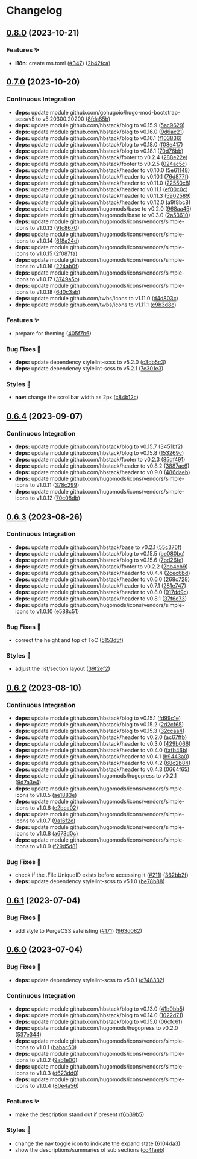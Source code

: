 # Changelog

## [0.8.0](https://github.com/hbstack/docs/compare/v0.7.0...v0.8.0) (2023-10-21)


### Features ✨

* **i18n:** create ms.toml ([#347](https://github.com/hbstack/docs/issues/347)) ([2b42fca](https://github.com/hbstack/docs/commit/2b42fcad55a1081ce4f18afebc9510c668721363))

## [0.7.0](https://github.com/hbstack/docs/compare/v0.6.4...v0.7.0) (2023-10-20)


### Continuous Integration

* **deps:** update module github.com/gohugoio/hugo-mod-bootstrap-scss/v5 to v5.20300.20200 ([8fda85b](https://github.com/hbstack/docs/commit/8fda85bad4d04af39d56570dacad581b1020c969))
* **deps:** update module github.com/hbstack/blog to v0.15.9 ([5ac9629](https://github.com/hbstack/docs/commit/5ac9629617fd2a876a4fe71d846a979e675b9ca6))
* **deps:** update module github.com/hbstack/blog to v0.16.0 ([9d6ac21](https://github.com/hbstack/docs/commit/9d6ac218cf71ae2116439fd382f0719599e73df0))
* **deps:** update module github.com/hbstack/blog to v0.16.1 ([f103836](https://github.com/hbstack/docs/commit/f1038365220be32544919da9ec2f2762c0ecc2f2))
* **deps:** update module github.com/hbstack/blog to v0.18.0 ([f08e417](https://github.com/hbstack/docs/commit/f08e4170cfda61b2728e36134a057f852fe80f34))
* **deps:** update module github.com/hbstack/blog to v0.18.1 ([70d76bb](https://github.com/hbstack/docs/commit/70d76bb25b30d5053fd9a08e2effc816e60c4429))
* **deps:** update module github.com/hbstack/footer to v0.2.4 ([288e22e](https://github.com/hbstack/docs/commit/288e22e24c1d20df9eededd2b0c8510973420fe8))
* **deps:** update module github.com/hbstack/footer to v0.2.5 ([024ac5c](https://github.com/hbstack/docs/commit/024ac5c7f9d6396b286b9eff02c9cc181f710859))
* **deps:** update module github.com/hbstack/header to v0.10.0 ([5e61148](https://github.com/hbstack/docs/commit/5e611489196b8b4215789a9b40df5af288260f8a))
* **deps:** update module github.com/hbstack/header to v0.10.1 ([76d877f](https://github.com/hbstack/docs/commit/76d877fa8ff9b39fcd9723d7b90384443a67d5e1))
* **deps:** update module github.com/hbstack/header to v0.11.0 ([22550c8](https://github.com/hbstack/docs/commit/22550c82a690949ee26122fd7b5609fe22592054))
* **deps:** update module github.com/hbstack/header to v0.11.1 ([ef00c0c](https://github.com/hbstack/docs/commit/ef00c0c5dd876e284e16a50f1d8806ce152f4f17))
* **deps:** update module github.com/hbstack/header to v0.11.3 ([5902589](https://github.com/hbstack/docs/commit/59025899950bc86b6ed0b4c0b49f51a280bcf9af))
* **deps:** update module github.com/hbstack/header to v0.12.0 ([a9f8bc8](https://github.com/hbstack/docs/commit/a9f8bc858ca158a353ab840378b78d1991d5b56f))
* **deps:** update module github.com/hugomods/base to v0.2.0 ([968aa45](https://github.com/hbstack/docs/commit/968aa451a3428280c21802817878b176ccb38992))
* **deps:** update module github.com/hugomods/base to v0.3.0 ([2a53610](https://github.com/hbstack/docs/commit/2a5361074d7e0ee8ba0117ead9d66573e7962f35))
* **deps:** update module github.com/hugomods/icons/vendors/simple-icons to v1.0.13 ([91c8670](https://github.com/hbstack/docs/commit/91c8670f3a9f4c9c0a25fea6db1b658168133efe))
* **deps:** update module github.com/hugomods/icons/vendors/simple-icons to v1.0.14 ([6f8a24d](https://github.com/hbstack/docs/commit/6f8a24ddfeb9145196e436d38f2f6360b8d57f3b))
* **deps:** update module github.com/hugomods/icons/vendors/simple-icons to v1.0.15 ([2f087fa](https://github.com/hbstack/docs/commit/2f087fa142f1d85529c568655d6c0e965335b835))
* **deps:** update module github.com/hugomods/icons/vendors/simple-icons to v1.0.16 ([224ab0f](https://github.com/hbstack/docs/commit/224ab0f70fbef73270148e23044328a03102e190))
* **deps:** update module github.com/hugomods/icons/vendors/simple-icons to v1.0.17 ([3749a5b](https://github.com/hbstack/docs/commit/3749a5b7bb3c804b80a7dd84fbff615ea6545f35))
* **deps:** update module github.com/hugomods/icons/vendors/simple-icons to v1.0.18 ([6d0c3ab](https://github.com/hbstack/docs/commit/6d0c3abce90ff46725f95c04bbcc56a826abc7ea))
* **deps:** update module github.com/twbs/icons to v1.11.0 ([d4d803c](https://github.com/hbstack/docs/commit/d4d803c2bac7d02375425af11c18ccada9a34975))
* **deps:** update module github.com/twbs/icons to v1.11.1 ([c9b3d8c](https://github.com/hbstack/docs/commit/c9b3d8c2deadeed08d71b8cf2b700679604e6f27))


### Features ✨

* prepare for theming ([405f7b6](https://github.com/hbstack/docs/commit/405f7b6aab5d3d39dc835ec991a97d193c20e414))


### Bug Fixes 🐞

* **deps:** update dependency stylelint-scss to v5.2.0 ([c3db5c3](https://github.com/hbstack/docs/commit/c3db5c374ba665dba13c0a33ad0a6441c1ae0f6b))
* **deps:** update dependency stylelint-scss to v5.2.1 ([7e301e3](https://github.com/hbstack/docs/commit/7e301e3844a40b150de1ee8373aa60fd12c0d16d))


### Styles 🎨

* **nav:** change the scrollbar width as 2px ([c84b12c](https://github.com/hbstack/docs/commit/c84b12c177c4664e389eec3970bb4148fedf31f1))

## [0.6.4](https://github.com/hbstack/docs/compare/v0.6.3...v0.6.4) (2023-09-07)


### Continuous Integration

* **deps:** update module github.com/hbstack/blog to v0.15.7 ([3451bf2](https://github.com/hbstack/docs/commit/3451bf25055cf6fb76e2bbd7146c180ea10b1797))
* **deps:** update module github.com/hbstack/blog to v0.15.8 ([153269c](https://github.com/hbstack/docs/commit/153269c3b93b68ccdb395c5c58061eeefe003080))
* **deps:** update module github.com/hbstack/footer to v0.2.3 ([85df491](https://github.com/hbstack/docs/commit/85df491f6a1c6f74c84bf604bba4e46d9ac3a335))
* **deps:** update module github.com/hbstack/header to v0.8.2 ([3887ac6](https://github.com/hbstack/docs/commit/3887ac6bcbee0ee0c976acbee512e1d9f0b2c61a))
* **deps:** update module github.com/hbstack/header to v0.9.0 ([486daeb](https://github.com/hbstack/docs/commit/486daeb37d1bb733af213ce5eaf02948e28955d2))
* **deps:** update module github.com/hugomods/icons/vendors/simple-icons to v1.0.11 ([378c299](https://github.com/hbstack/docs/commit/378c29963d7ba00948a41b679c27ac47c860efe8))
* **deps:** update module github.com/hugomods/icons/vendors/simple-icons to v1.0.12 ([70c08db](https://github.com/hbstack/docs/commit/70c08db6528d9e13981ca4c5f5dcb5b6568388f2))

## [0.6.3](https://github.com/hbstack/docs/compare/v0.6.2...v0.6.3) (2023-08-26)


### Continuous Integration

* **deps:** update module github.com/hbstack/base to v0.2.1 ([55c376f](https://github.com/hbstack/docs/commit/55c376f40eca361da634d1fb184ec83cb83fcab8))
* **deps:** update module github.com/hbstack/blog to v0.15.5 ([be080bc](https://github.com/hbstack/docs/commit/be080bc05da2b30fc866967fdbbf8059c489f551))
* **deps:** update module github.com/hbstack/blog to v0.15.6 ([7bd26fe](https://github.com/hbstack/docs/commit/7bd26fe183227566950fe2193d94dcaa04e7ad5e))
* **deps:** update module github.com/hbstack/footer to v0.2.2 ([2bb4cb9](https://github.com/hbstack/docs/commit/2bb4cb940906eda3e40a943cf835596dcb6de44a))
* **deps:** update module github.com/hbstack/header to v0.4.4 ([2cec6bd](https://github.com/hbstack/docs/commit/2cec6bd57515b4d1fdf8c01cf455b5dc6a598bca))
* **deps:** update module github.com/hbstack/header to v0.6.0 ([268c728](https://github.com/hbstack/docs/commit/268c728e5e9b45e3727a62bcc286dbfa0515b3a4))
* **deps:** update module github.com/hbstack/header to v0.7.1 ([281e747](https://github.com/hbstack/docs/commit/281e747fd44db6a688a0333633a8578f35bc5d67))
* **deps:** update module github.com/hbstack/header to v0.8.0 ([917dd9c](https://github.com/hbstack/docs/commit/917dd9c7cdf3252d302c48239acd8f419cd799bf))
* **deps:** update module github.com/hbstack/header to v0.8.1 ([37f6c73](https://github.com/hbstack/docs/commit/37f6c73a71c845440ff6311cdd0cc04a813a8d26))
* **deps:** update module github.com/hugomods/icons/vendors/simple-icons to v1.0.10 ([e588c51](https://github.com/hbstack/docs/commit/e588c51fa06ead7d29b9d5c9d3e76b6399b6fbe1))


### Bug Fixes 🐞

* correct the height and top of ToC ([5153d5f](https://github.com/hbstack/docs/commit/5153d5f27bda5bb7387ca7f9dc533a1280d7a95d))


### Styles 🎨

* adjust the list/section layout ([39f2ef2](https://github.com/hbstack/docs/commit/39f2ef227ca98f3c6d439317823b4f9d8c06b15e))

## [0.6.2](https://github.com/hbstack/docs/compare/v0.6.1...v0.6.2) (2023-08-10)


### Continuous Integration

* **deps:** update module github.com/hbstack/blog to v0.15.1 ([fd99c1e](https://github.com/hbstack/docs/commit/fd99c1e7399eaa9479c50fb4bd81e7cde815b468))
* **deps:** update module github.com/hbstack/blog to v0.15.2 ([2d2cf65](https://github.com/hbstack/docs/commit/2d2cf65c8c7ee3f39126e37c4881deb9c9902579))
* **deps:** update module github.com/hbstack/blog to v0.15.3 ([32ccaa4](https://github.com/hbstack/docs/commit/32ccaa48bece6048e894c4cad3187b2acde6d471))
* **deps:** update module github.com/hbstack/header to v0.2.0 ([ac67ffb](https://github.com/hbstack/docs/commit/ac67ffb429a70d4e4ebe0d9be06a637b06bea393))
* **deps:** update module github.com/hbstack/header to v0.3.0 ([429b066](https://github.com/hbstack/docs/commit/429b066a0357cd5ee0192d3e4b43ad7ee0d9e890))
* **deps:** update module github.com/hbstack/header to v0.4.0 ([fafb46b](https://github.com/hbstack/docs/commit/fafb46b48e5aced28e630d2cff949083f32ea4fa))
* **deps:** update module github.com/hbstack/header to v0.4.1 ([b9443a0](https://github.com/hbstack/docs/commit/b9443a07f3b9205df0fd222cba4b1f9a0ff8015e))
* **deps:** update module github.com/hbstack/header to v0.4.2 ([68c2b84](https://github.com/hbstack/docs/commit/68c2b84dee8c4a6308080661503ae9827ffd17a2))
* **deps:** update module github.com/hbstack/header to v0.4.3 ([0664f65](https://github.com/hbstack/docs/commit/0664f65ee56e80080ea89b34e5d5c4efa68a5643))
* **deps:** update module github.com/hugomods/hugopress to v0.2.1 ([9d7a3e4](https://github.com/hbstack/docs/commit/9d7a3e4b1522ce5fa81abfcdbd8b3699146091f0))
* **deps:** update module github.com/hugomods/icons/vendors/simple-icons to v1.0.5 ([ae1883e](https://github.com/hbstack/docs/commit/ae1883e828c78ee4dbd4ed9eedd41b499638ba9a))
* **deps:** update module github.com/hugomods/icons/vendors/simple-icons to v1.0.6 ([e2bca02](https://github.com/hbstack/docs/commit/e2bca0286a82d2a2f3290ef438e68e122ba9b734))
* **deps:** update module github.com/hugomods/icons/vendors/simple-icons to v1.0.7 ([9a16f2e](https://github.com/hbstack/docs/commit/9a16f2e72270e015743c98c47e6c4e56983e3e68))
* **deps:** update module github.com/hugomods/icons/vendors/simple-icons to v1.0.8 ([a673d0c](https://github.com/hbstack/docs/commit/a673d0cecb68c87e2b85ecbf5af3f642f3b13a3b))
* **deps:** update module github.com/hugomods/icons/vendors/simple-icons to v1.0.9 ([f29d5d8](https://github.com/hbstack/docs/commit/f29d5d8fb0a6748c6f91eebca38ab02b49c92d5d))


### Bug Fixes 🐞

* check if the .File.UniqueID exists before accessing it ([#211](https://github.com/hbstack/docs/issues/211)) ([362bb2f](https://github.com/hbstack/docs/commit/362bb2f33f7e43e8292df9225a566a1bd63b6fa9))
* **deps:** update dependency stylelint-scss to v5.1.0 ([be78b88](https://github.com/hbstack/docs/commit/be78b886730b273f9a9bad544eafe42c7b50076d))

## [0.6.1](https://github.com/hbstack/docs/compare/v0.6.0...v0.6.1) (2023-07-04)


### Bug Fixes 🐞

* add style to PurgeCSS safelisting ([#171](https://github.com/hbstack/docs/issues/171)) ([963d082](https://github.com/hbstack/docs/commit/963d082117b9c50421b069fb1902d9dcbba12c56))

## [0.6.0](https://github.com/hbstack/docs/compare/v0.5.0...v0.6.0) (2023-07-04)


### Bug Fixes 🐞

* **deps:** update dependency stylelint-scss to v5.0.1 ([d748332](https://github.com/hbstack/docs/commit/d748332ccf43b8fb5fc85a3c33e5569e93dc78df))


### Continuous Integration

* **deps:** update module github.com/hbstack/blog to v0.13.0 ([41b0bb5](https://github.com/hbstack/docs/commit/41b0bb500ff21d56ca96a897c2dd58f22f403067))
* **deps:** update module github.com/hbstack/blog to v0.14.0 ([1022d71](https://github.com/hbstack/docs/commit/1022d71e8b09d0dbc3312ed70b4ecf269eefc276))
* **deps:** update module github.com/hbstack/blog to v0.15.0 ([06cfc6f](https://github.com/hbstack/docs/commit/06cfc6fc557627f9713c672528870a63b35bdac5))
* **deps:** update module github.com/hugomods/hugopress to v0.2.0 ([537e344](https://github.com/hbstack/docs/commit/537e344b54a072dfa91f952507720b5b9b32bda5))
* **deps:** update module github.com/hugomods/icons/vendors/simple-icons to v1.0.1 ([babac50](https://github.com/hbstack/docs/commit/babac50348ef39c3043fe4d8b2f01136bed04d2c))
* **deps:** update module github.com/hugomods/icons/vendors/simple-icons to v1.0.2 ([9ab1e00](https://github.com/hbstack/docs/commit/9ab1e00a4781474fe1478df998e1f73233395937))
* **deps:** update module github.com/hugomods/icons/vendors/simple-icons to v1.0.3 ([d623dd0](https://github.com/hbstack/docs/commit/d623dd053ccfcb1ea24a046c905e7be4e94e7fb3))
* **deps:** update module github.com/hugomods/icons/vendors/simple-icons to v1.0.4 ([80e4a56](https://github.com/hbstack/docs/commit/80e4a566e0f2b5bf9d0ca6d4073d11ea6d3b4d97))


### Features ✨

* make the description stand out if present ([f6b39b5](https://github.com/hbstack/docs/commit/f6b39b573ea84cbe2f4857e750ff977edcad5b71))


### Styles 🎨

* change the nav toggle icon to indicate the expand state ([6104da3](https://github.com/hbstack/docs/commit/6104da3d53fdaa24c04e11c37ca0f70905d21c62))
* show the descriptions/summaries of sub sections ([cc4faeb](https://github.com/hbstack/docs/commit/cc4faeb1d81df48a2c91209a8d9ae47a26b000fe))
